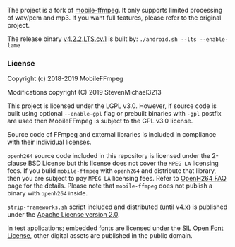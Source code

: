 The project is a fork of [mobile-ffmpeg](https://developer.android.com/ndk/guides/stable_apis#camera). It only supports limited processing of wav/pcm and mp3. If you want full features, please refer to the original project.

The release binary [v4.2.2.LTS.cv.1](https://github.com/StevenMichael3213/mobile-ffmpeg/releases/tag/v4.2.2.LTS.cv.1) is built by:
`./android.sh --lts --enable-lame`

### License

Copyright (c) 2018-2019 MobileFFmpeg

Modifications copyright (C) 2019 StevenMichael3213

This project is licensed under the LGPL v3.0. However, if source code is built using optional `--enable-gpl` flag or 
prebuilt binaries with `-gpl` postfix are used then MobileFFmpeg is subject to the GPL v3.0 license.

Source code of FFmpeg and external libraries is included in compliance with their individual licenses.

`openh264` source code included in this repository is licensed under the 2-clause BSD License but this license does 
not cover the `MPEG LA` licensing fees. If you build `mobile-ffmpeg` with `openh264` and distribute that library, then 
you are subject to pay `MPEG LA` licensing fees. Refer to [OpenH264 FAQ](https://www.openh264.org/faq.html) page for 
the details. Please note that `mobile-ffmpeg` does not publish a binary with `openh264` inside.

`strip-frameworks.sh` script included and distributed (until v4.x) is published under the [Apache License version 2.0](https://www.apache.org/licenses/LICENSE-2.0).

In test applications; embedded fonts are licensed under the [SIL Open Font License](https://opensource.org/licenses/OFL-1.1), other digital assets are published in the public domain.
